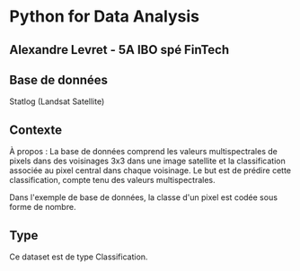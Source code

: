 # Python for Data Analysis
## Alexandre Levret - 5A IBO spé FinTech

<h2>Base de données</h2>
<p>Statlog (Landsat Satellite)</p>

<h2>Contexte</h2>
<p>À propos : La base de données comprend les valeurs multispectrales de pixels dans des voisinages 3x3 dans une image satellite et la classification associée au pixel central dans chaque voisinage. Le but est de prédire cette classification, compte tenu des valeurs multispectrales.</p>
<p>Dans l'exemple de base de données, la classe d'un pixel est codée sous forme de nombre.</p>

<h2>Type</h2>
<p>Ce dataset est de type Classification.</p>
